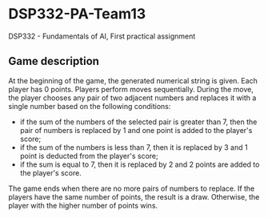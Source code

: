# DSP332-PA-Team13
DSP332 - Fundamentals of AI, First practical assignment

## Game description
At the beginning of the game, the generated numerical string is given. Each player has 0 points. Players perform moves sequentially. During the move, the player chooses any pair of two adjacent numbers and replaces it with a single number based on the following conditions: 
* if the sum of the numbers of the selected pair is greater than 7, then the pair of numbers is replaced by 1 and one point is added to the player's score;
* if the sum of the numbers is less than 7, then it is replaced by 3 and 1 point is deducted from the player's score;
* if the sum is equal to 7, then it is replaced by 2 and 2 points are added to the player's score.

The game ends when there are no more pairs of numbers to replace. If the players have the same number of points, the result is a draw. Otherwise, the player with the higher number of points wins.
